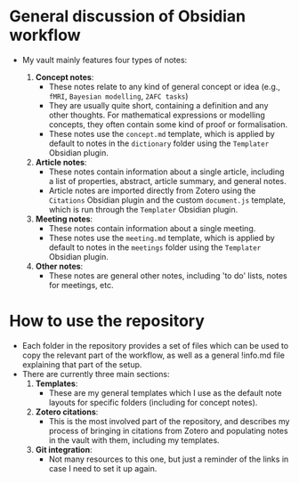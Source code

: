 # General discussion of Obsidian workflow
- My vault mainly features four types of notes:
  
  1. **Concept notes**:
     - These notes relate to any kind of general concept or idea (e.g., `fMRI`, `Bayesian modelling`, `2AFC tasks`)
     - They are usually quite short, containing a definition and any other thoughts. For mathematical expressions or modelling concepts, they often contain some kind of proof or formalisation.
     - These notes use the `concept.md` template, which is applied by default to notes in the `dictionary` folder using the `Templater` Obsidian plugin. 
  2. **Article notes**: 
     - These notes contain information about a single article, including a list of properties, abstract, article summary, and general notes.
     - Article notes are imported directly from Zotero using the `Citations` Obsidian plugin and the custom `document.js` template, which is run through the `Templater` Obsidian plugin.
  3. **Meeting notes**:
     - These notes contain information about a single meeting. 
     - These notes use the `meeting.md` template, which is applied by default to notes in the `meetings` folder using the `Templater` Obsidian plugin.
  4. **Other notes**:
     - These notes are general other notes, including 'to do' lists, notes for meetings, etc.

# How to use the repository
- Each folder in the repository provides a set of files which can be used to copy the relevant part of the workflow, as well as a general !info.md file explaining that part of the setup.
- There are currently three main sections: 
   1. **Templates**:
      - These are my general templates which I use as the default note layouts for specific folders (including for concept notes). 
   2. **Zotero citations**:
      - This is the most involved part of the repository, and describes my process of bringing in citations from Zotero and populating notes in the vault with them, including my templates.
   3. **Git integration**: 
      - Not many resources to this one, but just a reminder of the links in case I need to set it up again.





